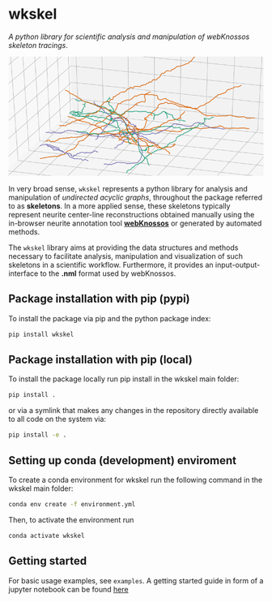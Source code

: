 # wkskel

*A python library for scientific analysis and manipulation of webKnossos skeleton tracings*.

![](./examples/wkskel.png)

In very broad sense, `wkskel` represents a python library for analysis and manipulation of *undirected acyclic graphs*, throughout the package referred to as __skeletons__. In a more applied sense, these skeletons typically represent neurite center-line reconstructions obtained manually using the in-browser neurite annotation tool [__webKnossos__](https://webknossos.brain.mpg.de/) or generated by automated methods. 

The `wkskel` library aims at providing the data structures and methods necessary to facilitate analysis, manipulation and visualization of such skeletons in a scientific workflow. Furthermore, it provides an input-output-interface to the __.nml__ format used by webKnossos.

## Package installation with pip (pypi)

To install the package via pip and the python package index:
```bash
pip install wkskel
```

## Package installation with pip (local)

To install the package locally run pip install in the wkskel main folder:
``` bash
pip install .
```

or via a symlink that makes any changes in the repository directly available to
all code on the system via:
``` bash
pip install -e .
```

## Setting up conda (development) enviroment

To create a conda environment for wkskel run the following command in the wkskel 
main folder:
``` bash
conda env create -f environment.yml
```

Then, to activate the environment run
``` bash
conda activate wkskel
```

## Getting started

For basic usage examples, see `examples`. A getting started guide in form of a jupyter notebook can be found [here](https://github.com/florian-drawitsch/wkskel/blob/master/examples/getting_started.ipynb)


